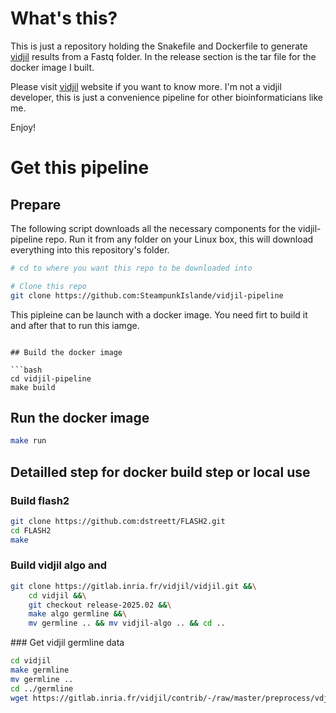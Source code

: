 # What's this?

This is just a repository holding the Snakefile and Dockerfile to generate [vidjil](https://www.vidjil.org/) results from a Fastq folder.
In the release section is the tar file for the docker image I built.

Please visit [vidjil](https://www.vidjil.org/) website if you want to know more.
I'm not a vidjil developer, this is just a convenience pipeline for other bioinformaticians like me.

Enjoy!

# Get this pipeline

## Prepare

The following script downloads all the necessary components for the vidjil-pipeline repo.
Run it from any folder on your Linux box, this will download everything into this repository's folder.


```bash
# cd to where you want this repo to be downloaded into

# Clone this repo
git clone https://github.com:SteampunkIslande/vidjil-pipeline
```

This pipleine can be launch with a docker image. 
You need firt to build it and after that to run this iamge.

```

## Build the docker image

```bash
cd vidjil-pipeline
make build
```

## Run the docker image

```bash
make run
```


## Detailled step for docker build step or local use


### Build flash2

```bash
git clone https://github.com:dstreett/FLASH2.git
cd FLASH2
make
```

### Build vidjil algo and

```bash
git clone https://gitlab.inria.fr/vidjil/vidjil.git &&\
	cd vidjil &&\
	git checkout release-2025.02 &&\
	make algo germline &&\
	mv germline .. && mv vidjil-algo .. && cd .. 
```


### Get vidjil germline data

```bash
cd vidjil
make germline
mv germline ..
cd ../germline
wget https://gitlab.inria.fr/vidjil/contrib/-/raw/master/preprocess/vdj_filter.g
```